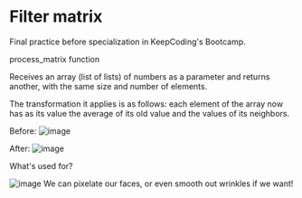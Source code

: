 # Filter matrix
 
Final practice before specialization in KeepCoding's Bootcamp.

process_matrix function

Receives an array (list of lists) of numbers as a parameter and returns another, with the same size and number of elements.

The transformation it applies is as follows: each element of the array now has as its value the average of its old value and the values of its neighbors.

Before: 
![image](https://user-images.githubusercontent.com/113164779/198384303-e6f93731-5571-45af-b067-2b9759fd9f47.png)

After:
![image](https://user-images.githubusercontent.com/113164779/198384359-c9fd3b41-809b-47b3-9240-97b2885391a5.png)

What's used for?

![image](https://user-images.githubusercontent.com/113164779/198384634-e53e27ce-8007-4533-aab9-aa8a98d4194d.png)
We can pixelate our faces, or even smooth out wrinkles if we want!
